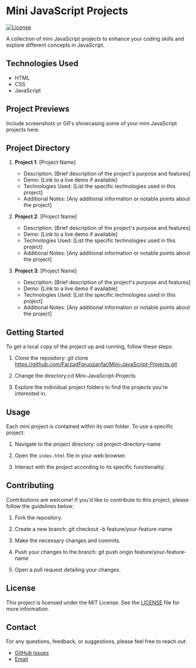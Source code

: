 # Mini JavaScript Projects

[![License](https://img.shields.io/badge/License-MIT-blue.svg)](https://opensource.org/licenses/MIT)

A collection of mini JavaScript projects to enhance your coding skills and explore different concepts in JavaScript.

## Technologies Used

- HTML
- CSS
- JavaScript

## Project Previews

Include screenshots or GIFs showcasing some of your mini JavaScript projects here.

## Project Directory

1. **Project 1**: [Project Name]
   - Description: [Brief description of the project's purpose and features]
   - Demo: [Link to a live demo if available]
   - Technologies Used: [List the specific technologies used in this project]
   - Additional Notes: [Any additional information or notable points about the project]

2. **Project 2**: [Project Name]
   - Description: [Brief description of the project's purpose and features]
   - Demo: [Link to a live demo if available]
   - Technologies Used: [List the specific technologies used in this project]
   - Additional Notes: [Any additional information or notable points about the project]

3. **Project 3**: [Project Name]
   - Description: [Brief description of the project's purpose and features]
   - Demo: [Link to a live demo if available]
   - Technologies Used: [List the specific technologies used in this project]
   - Additional Notes: [Any additional information or notable points about the project]

## Getting Started

To get a local copy of the project up and running, follow these steps:

1. Clone the repository: git clone https://github.com/FarzadForuozanfar/Mini-JavaScript-Projects.git


2. Change the directory:cd Mini-JavaScript-Projects


3. Explore the individual project folders to find the projects you're interested in.

## Usage

Each mini project is contained within its own folder. To use a specific project:

1. Navigate to the project directory: cd project-directory-name


2. Open the `index.html` file in your web browser.

3. Interact with the project according to its specific functionality.

## Contributing

Contributions are welcome! If you'd like to contribute to this project, please follow the guidelines below:

1. Fork the repository.

2. Create a new branch: git checkout -b feature/your-feature-name


3. Make the necessary changes and commits.

4. Push your changes to the branch: git push origin feature/your-feature-name


5. Open a pull request detailing your changes.

## License

This project is licensed under the MIT License. See the [LICENSE](LICENSE) file for more information.

## Contact

For any questions, feedback, or suggestions, please feel free to reach out:

- [GitHub Issues](https://github.com/FarzadForuozanfar/Mini-JavaScript-Projects/issues)
- [Email](mailto:your-email@example.com)
